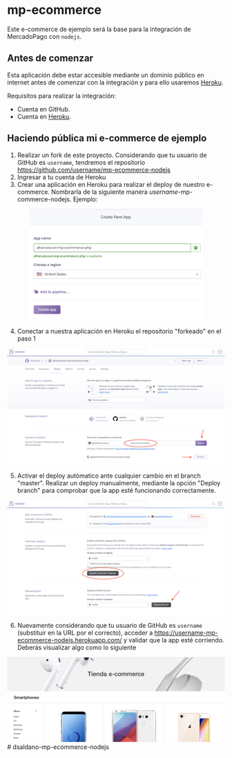 # mp-ecommerce

Este e-commerce de ejemplo será la base para la integración de MercadoPago con `nodejs`.

## Antes de comenzar

Esta aplicación debe estar accesible mediante un dominio público en internet antes de comenzar con la integración y para ello usaremos [Heroku](https://heroku.com).

Requisitos para realizar la integración: 
* Cuenta en GitHub.
* Cuenta en [Heroku](https://heroku.com).

## Haciendo pública mi e-commerce de ejemplo

1. Realizar un fork de este proyecto. Considerando que tu usuario de GitHub es `username`, tendremos el repositorio https://github.com/username/mp-ecommerce-nodejs
2. Ingresar a tu cuenta de Heroku
3. Crear una aplicación en Heroku para realizar el deploy de nuestro e-commerce. Nombrarla de la siguiente manera *username*-mp-commerce-nodejs. Ejemplo:
<div style="text-align: center;" >
<img src="docs/step0.png" width=400 />
</div>

4. Conectar a nuestra aplicación en Heroku el repositorio "forkeado" en el paso 1
<div style="text-align: center;" >
<img src="docs/step1.png" width=800 />
</div>

5. Activar el deploy autómatico ante cualquier cambio en el branch "master". Realizar un deploy manualmente, mediante la opción "Deploy branch" para comprobar que la app esté funcionando correctamente.

<div style="text-align: center;" >
<img src="docs/step2.png" width=800 />
</div>

6. Nuevamente considerando que tu usuario de GitHub es `username` (substituir en la URL por el correcto), acceder a https://username-mp-ecommerce-nodejs.herokuapp.com/ y validar que la app esté corriendo. Deberás visualizar algo como lo siguiente

<div style="text-align: center;" >
<img src="docs/step3.png" width=800 />
</div># dsaldano-mp-ecommerce-nodejs
